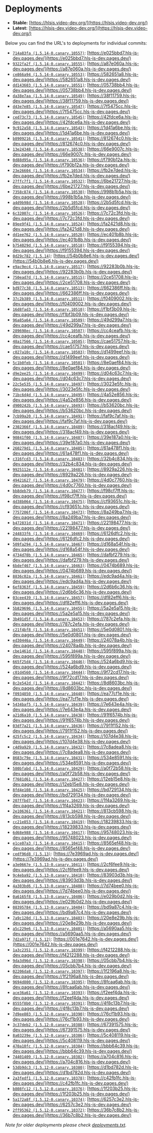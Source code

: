# Deployments

- **Stable:** [https://hlsjs.video-dev.org/](https://hlsjs.video-dev.org/)
- **Latest:** [https://hlsjs-dev.video-dev.org/](https://hlsjs-dev.video-dev.org/)

Below you can find the URL's to deployments for individual commits:

- [`714a83fa (1.5.14-0.canary.10557)`](https://github.com/video-dev/hls.js/commit/714a83fae67c32706eca72f45912a4e268e2ec89): [https://e025bbd7.hls-js-dev.pages.dev/](https://e025bbd7.hls-js-dev.pages.dev/)
- [`9322fa2f (1.5.14-0.canary.10555)`](https://github.com/video-dev/hls.js/commit/9322fa2f1346c442e9c3a62ed3ace8c425231034): [https://a87e060a.hls-js-dev.pages.dev/](https://a87e060a.hls-js-dev.pages.dev/)
- [`ce866a94 (1.5.14-0.canary.10553)`](https://github.com/video-dev/hls.js/commit/ce866a946c8e7886bb9bd3b25763a2e6381dfdd7): [https://582651a8.hls-js-dev.pages.dev/](https://582651a8.hls-js-dev.pages.dev/)
- [`dd143603 (1.5.14-0.canary.10551)`](https://github.com/video-dev/hls.js/commit/dd143603b917b71a88a7019a14ffd25cfb1b8307): [https://05738bb4.hls-js-dev.pages.dev/](https://05738bb4.hls-js-dev.pages.dev/)
- [`da38e7aa (1.5.14-0.canary.10549)`](https://github.com/video-dev/hls.js/commit/da38e7aa261c76bbbe9f67711767e74636f1cf09): [https://38f11759.hls-js-dev.pages.dev/](https://38f11759.hls-js-dev.pages.dev/)
- [`d43e7e85 (1.5.14-0.canary.10547)`](https://github.com/video-dev/hls.js/commit/d43e7e85c2746d1382a0b847206e78687586bcac): [https://7f5475cc.hls-js-dev.pages.dev/](https://7f5475cc.hls-js-dev.pages.dev/)
- [`ced73c73 (1.5.14-0.canary.10545)`](https://github.com/video-dev/hls.js/commit/ced73c737a9c0f757560064072fb92740655fa7b): [https://42fdce6a.hls-js-dev.pages.dev/](https://42fdce6a.hls-js-dev.pages.dev/)
- [`9c912a58 (1.5.14-0.canary.10543)`](https://github.com/video-dev/hls.js/commit/9c912a588bb3b36449f1f91605af7c7c661804f7): [https://1d41a6be.hls-js-dev.pages.dev/](https://1d41a6be.hls-js-dev.pages.dev/)
- [`b8909216 (1.5.14-0.canary.10541)`](https://github.com/video-dev/hls.js/commit/b8909216cc8ea985038bd7e88315f19915e466c0): [https://812674c0.hls-js-dev.pages.dev/](https://812674c0.hls-js-dev.pages.dev/)
- [`13e24348 (1.5.14-0.canary.10538)`](https://github.com/video-dev/hls.js/commit/13e24348c21c43221bf44a610520714627cd4fc4): [https://66e9007c.hls-js-dev.pages.dev/](https://66e9007c.hls-js-dev.pages.dev/)
- [`0d88d95a (1.5.14-0.canary.10536)`](https://github.com/video-dev/hls.js/commit/0d88d95a9fe79b04d38e5671e8ac549aabe603ee): [https://f790b12a.hls-js-dev.pages.dev/](https://f790b12a.hls-js-dev.pages.dev/)
- [`23e26604 (1.5.14-0.canary.10534)`](https://github.com/video-dev/hls.js/commit/23e266048ec297fa8d7fc665663767cc9732acac): [https://fb2e7ded.hls-js-dev.pages.dev/](https://fb2e7ded.hls-js-dev.pages.dev/)
- [`27ffc7f1 (1.5.14-0.canary.10532)`](https://github.com/video-dev/hls.js/commit/27ffc7f1ab56958fb33a5b8fcdcbcbc4ca8a2303): [https://6be21727.hls-js-dev.pages.dev/](https://6be21727.hls-js-dev.pages.dev/)
- [`7358c874 (1.5.14-0.canary.10530)`](https://github.com/video-dev/hls.js/commit/7358c87446028d65704c2afed76340352b4d3aef): [https://998b1b5a.hls-js-dev.pages.dev/](https://998b1b5a.hls-js-dev.pages.dev/)
- [`a4d9b98d (1.5.14-0.canary.10528)`](https://github.com/video-dev/hls.js/commit/a4d9b98d4ad0b40d1eeba4e03467c2feabad32bc): [https://2b5d5fcd.hls-js-dev.pages.dev/](https://2b5d5fcd.hls-js-dev.pages.dev/)
- [`6c32007c (1.5.14-0.canary.10526)`](https://github.com/video-dev/hls.js/commit/6c32007cf585d4f8639d6c3e7f079e31008799a2): [https://7c72c3fd.hls-js-dev.pages.dev/](https://7c72c3fd.hls-js-dev.pages.dev/)
- [`89ee9f41 (1.5.14-0.canary.10524)`](https://github.com/video-dev/hls.js/commit/89ee9f41b183aed78faa82b58e9e89c6364e5e4c): [https://fa2421d8.hls-js-dev.pages.dev/](https://fa2421d8.hls-js-dev.pages.dev/)
- [`dd1ee762 (1.5.14-0.canary.10520)`](https://github.com/video-dev/hls.js/commit/dd1ee76206aa8814e6da3c6efb8097ea47c62482): [https://ec401b8b.hls-js-dev.pages.dev/](https://ec401b8b.hls-js-dev.pages.dev/)
- [`b754029d (1.5.14-0.canary.10518)`](https://github.com/video-dev/hls.js/commit/b754029d6085f20be3e9e73d8fef344c3b20548f): [https://f9155394.hls-js-dev.pages.dev/](https://f9155394.hls-js-dev.pages.dev/)
- [`0d29c782 (1.5.14)`](https://github.com/video-dev/hls.js/commit/0d29c782297995ed926ecd29a99865226e82b361): [https://54b0b8e6.hls-js-dev.pages.dev/](https://54b0b8e6.hls-js-dev.pages.dev/)
- [`e9ac9ec4 (1.5.14-0.canary.10517)`](https://github.com/video-dev/hls.js/commit/e9ac9ec40f3520d3e685fa309f6f14a3c619c8bb): [https://92283b0b.hls-js-dev.pages.dev/](https://92283b0b.hls-js-dev.pages.dev/)
- [`750ead7d (1.5.14-0.canary.10515)`](https://github.com/video-dev/hls.js/commit/750ead7d6cccda94e353f1b607ad81930cfc9f6b): [https://2ce51708.hls-js-dev.pages.dev/](https://2ce51708.hls-js-dev.pages.dev/)
- [`bd977c38 (1.5.14-0.canary.10513)`](https://github.com/video-dev/hls.js/commit/bd977c38ee415fa15f60861968f66af31506ec67): [https://662386ff.hls-js-dev.pages.dev/](https://662386ff.hls-js-dev.pages.dev/)
- [`37c2b389 (1.5.14-0.canary.10511)`](https://github.com/video-dev/hls.js/commit/37c2b389dc16e8600a6ca4554a1989ce075c7577): [https://f0409002.hls-js-dev.pages.dev/](https://f0409002.hls-js-dev.pages.dev/)
- [`16d8fad3 (1.5.14-0.canary.10510)`](https://github.com/video-dev/hls.js/commit/16d8fad39f0e7309596ed0df48ec24667b9d70e7): [https://f1bf3b09.hls-js-dev.pages.dev/](https://f1bf3b09.hls-js-dev.pages.dev/)
- [`96a85a64 (1.5.14-0.canary.10509)`](https://github.com/video-dev/hls.js/commit/96a85a6421294c604da7b2871c1f6d4c903e531c): [https://49d299a7.hls-js-dev.pages.dev/](https://49d299a7.hls-js-dev.pages.dev/)
- [`289698ec (1.5.14-0.canary.10507)`](https://github.com/video-dev/hls.js/commit/289698ecfd4c635a08e667edda1043286aec1f2b): [https://cc4ceafb.hls-js-dev.pages.dev/](https://cc4ceafb.hls-js-dev.pages.dev/)
- [`48a17566 (1.5.14-0.canary.10505)`](https://github.com/video-dev/hls.js/commit/48a1756625c2a20749c0381b96604198c6fd8688): [https://cae51757.hls-js-dev.pages.dev/](https://cae51757.hls-js-dev.pages.dev/)
- [`c027a10c (1.5.14-0.canary.10503)`](https://github.com/video-dev/hls.js/commit/c027a10c4782c73f71c313005916cf0877de2711): [https://d1499eef.hls-js-dev.pages.dev/](https://d1499eef.hls-js-dev.pages.dev/)
- [`5c1b0feb (1.5.14-0.canary.10501)`](https://github.com/video-dev/hls.js/commit/5c1b0feb04810bbbea450ba756cb57ec15fd4d66): [https://8e0aef84.hls-js-dev.pages.dev/](https://8e0aef84.hls-js-dev.pages.dev/)
- [`d9e2ee25 (1.5.14-0.canary.10499)`](https://github.com/video-dev/hls.js/commit/d9e2ee25197d23aa28ed2454be9a8e1774117746): [https://d04c63c7.hls-js-dev.pages.dev/](https://d04c63c7.hls-js-dev.pages.dev/)
- [`22c5e535 (1.5.14-0.canary.10497)`](https://github.com/video-dev/hls.js/commit/22c5e535594c74ef4db2b3787b397e308818ed4f): [https://3023e5fc.hls-js-dev.pages.dev/](https://3023e5fc.hls-js-dev.pages.dev/)
- [`71bc6d4d (1.5.14-0.canary.10495)`](https://github.com/video-dev/hls.js/commit/71bc6d4d02ecd5bb040d8ce80584990fab5eb104): [https://4a52e856.hls-js-dev.pages.dev/](https://4a52e856.hls-js-dev.pages.dev/)
- [`d900242b (1.5.14-0.canary.10493)`](https://github.com/video-dev/hls.js/commit/d900242b7ce5722cb63788eea9a8da146829f721): [https://b53620bc.hls-js-dev.pages.dev/](https://b53620bc.hls-js-dev.pages.dev/)
- [`7cb99a20 (1.5.14-0.canary.10491)`](https://github.com/video-dev/hls.js/commit/7cb99a20308d656a37c737a9503c686be52d5d1e): [https://faf9c7af.hls-js-dev.pages.dev/](https://faf9c7af.hls-js-dev.pages.dev/)
- [`2302366f (1.5.14-0.canary.10489)`](https://github.com/video-dev/hls.js/commit/2302366f1cc8c94c4b04f0cf032d7a12b825394d): [https://318acf49.hls-js-dev.pages.dev/](https://318acf49.hls-js-dev.pages.dev/)
- [`90841f00 (1.5.14-0.canary.10487)`](https://github.com/video-dev/hls.js/commit/90841f00ab7e54535e018277886ebfe58201b4d5): [https://39e187a0.hls-js-dev.pages.dev/](https://39e187a0.hls-js-dev.pages.dev/)
- [`260279d1 (1.5.14-0.canary.10485)`](https://github.com/video-dev/hls.js/commit/260279d1d1512e6fc81e46dee5aa814f5adaa5e5): [https://61a478f1.hls-js-dev.pages.dev/](https://61a478f1.hls-js-dev.pages.dev/)
- [`c316fcd3 (1.5.14-0.canary.10483)`](https://github.com/video-dev/hls.js/commit/c316fcd378f76ff20c6994dacc4220f970337b4f): [https://32b4c834.hls-js-dev.pages.dev/](https://32b4c834.hls-js-dev.pages.dev/)
- [`9925112e (1.5.14-0.canary.10481)`](https://github.com/video-dev/hls.js/commit/9925112e3bdc926c58cafd25db8f3b66bf366926): [https://8929a226.hls-js-dev.pages.dev/](https://8929a226.hls-js-dev.pages.dev/)
- [`49421627 (1.5.14-0.canary.10479)`](https://github.com/video-dev/hls.js/commit/49421627590d7a311fffd149242b26dc587416f5): [https://4d0c7760.hls-js-dev.pages.dev/](https://4d0c7760.hls-js-dev.pages.dev/)
- [`bb8deb79 (1.5.14-0.canary.10477)`](https://github.com/video-dev/hls.js/commit/bb8deb7911afbd6bfd8a5b7a1f326d917e58363a): [https://f98cf7ff.hls-js-dev.pages.dev/](https://f98cf7ff.hls-js-dev.pages.dev/)
- [`4d38b064 (1.5.14-0.canary.10475)`](https://github.com/video-dev/hls.js/commit/4d38b06443892638bef3570212cb2a57fc297c33): [https://cf93651c.hls-js-dev.pages.dev/](https://cf93651c.hls-js-dev.pages.dev/)
- [`7757206f (1.5.14-0.canary.10473)`](https://github.com/video-dev/hls.js/commit/7757206f0c8f28ec5ed5579546b3248fcd026632): [https://8a249ba7.hls-js-dev.pages.dev/](https://8a249ba7.hls-js-dev.pages.dev/)
- [`b472831d (1.5.14-0.canary.10471)`](https://github.com/video-dev/hls.js/commit/b472831da1d0d5f0689580d0545fd33a3ab82938): [https://22198477.hls-js-dev.pages.dev/](https://22198477.hls-js-dev.pages.dev/)
- [`244833f6 (1.5.14-0.canary.10469)`](https://github.com/video-dev/hls.js/commit/244833f60b11883380535141d5706885444c8eb9): [https://6126dfc2.hls-js-dev.pages.dev/](https://6126dfc2.hls-js-dev.pages.dev/)
- [`509fa294 (1.5.14-0.canary.10467)`](https://github.com/video-dev/hls.js/commit/509fa2948230878286206a8fa84afbdb199552a2): [https://d168a54f.hls-js-dev.pages.dev/](https://d168a54f.hls-js-dev.pages.dev/)
- [`4734d70b (1.5.14-0.canary.10465)`](https://github.com/video-dev/hls.js/commit/4734d70b2a256be52069f711477ce727474994b4): [https://dafbf279.hls-js-dev.pages.dev/](https://dafbf279.hls-js-dev.pages.dev/)
- [`6bdef467 (1.5.14-0.canary.10463)`](https://github.com/video-dev/hls.js/commit/6bdef4673d3f5ab0d8bfbafce5a2f3d402617c5f): [https://0474b689.hls-js-dev.pages.dev/](https://0474b689.hls-js-dev.pages.dev/)
- [`8836c02a (1.5.14-0.canary.10461)`](https://github.com/video-dev/hls.js/commit/8836c02ad84446b33f92b5267f7c821061cb2e0e): [https://edc9ad4a.hls-js-dev.pages.dev/](https://edc9ad4a.hls-js-dev.pages.dev/)
- [`6ef8363f (1.5.14-0.canary.10459)`](https://github.com/video-dev/hls.js/commit/6ef8363ff0705458ce016e080f3f0dd664684a47): [https://2d6b6c36.hls-js-dev.pages.dev/](https://2d6b6c36.hls-js-dev.pages.dev/)
- [`03cee439 (1.5.14-0.canary.10457)`](https://github.com/video-dev/hls.js/commit/03cee4392e2f9e5cac648c3a93226a742987a16f): [https://df82eff6.hls-js-dev.pages.dev/](https://df82eff6.hls-js-dev.pages.dev/)
- [`5b829696 (1.5.14-0.canary.10455)`](https://github.com/video-dev/hls.js/commit/5b8296966a3443d10393817e976bc4fbc032cdba): [https://5a2e5a15.hls-js-dev.pages.dev/](https://5a2e5a15.hls-js-dev.pages.dev/)
- [`3b491d5f (1.5.14-0.canary.10453)`](https://github.com/video-dev/hls.js/commit/3b491d5fbe3f23d8556d542c2acf1857c95e865b): [https://787c2efa.hls-js-dev.pages.dev/](https://787c2efa.hls-js-dev.pages.dev/)
- [`c21f4bf8 (1.5.14-0.canary.10451)`](https://github.com/video-dev/hls.js/commit/c21f4bf863968283ab26afe460c070d05166a4f9): [https://5e0d0801.hls-js-dev.pages.dev/](https://5e0d0801.hls-js-dev.pages.dev/)
- [`ed30446a (1.5.14-0.canary.10449)`](https://github.com/video-dev/hls.js/commit/ed30446a3aea2324b2ed4d071042f49aed821858): [https://24078a4b.hls-js-dev.pages.dev/](https://24078a4b.hls-js-dev.pages.dev/)
- [`cbe1461d (1.5.14-0.canary.10448)`](https://github.com/video-dev/hls.js/commit/cbe1461d2ed8789d1228c96e183a13a219b30a64): [https://595f899a.hls-js-dev.pages.dev/](https://595f899a.hls-js-dev.pages.dev/)
- [`665f25d4 (1.5.14-0.canary.10446)`](https://github.com/video-dev/hls.js/commit/665f25d439203914c7202c41f3b18741331bbc3a): [https://524a6bd9.hls-js-dev.pages.dev/](https://524a6bd9.hls-js-dev.pages.dev/)
- [`c01d4560 (1.5.14-0.canary.10444)`](https://github.com/video-dev/hls.js/commit/c01d456035e758fc081be5c9e0cf0faa3b117aa8): [https://9f72cd17.hls-js-dev.pages.dev/](https://9f72cd17.hls-js-dev.pages.dev/)
- [`8c2e542d (1.5.14-0.canary.10442)`](https://github.com/video-dev/hls.js/commit/8c2e542d7f42f9f3d9be6e5a86160db1988b6c12): [https://8d8603bc.hls-js-dev.pages.dev/](https://8d8603bc.hls-js-dev.pages.dev/)
- [`f0934850 (1.5.14-0.canary.10440)`](https://github.com/video-dev/hls.js/commit/f0934850886aa2690664820fec69914e17ee1ee5): [https://ea77cf1e.hls-js-dev.pages.dev/](https://ea77cf1e.hls-js-dev.pages.dev/)
- [`5434baf5 (1.5.14-0.canary.10439)`](https://github.com/video-dev/hls.js/commit/5434baf5eae97d807aeaf169b29f69d03a419ca4): [https://7e643e4a.hls-js-dev.pages.dev/](https://7e643e4a.hls-js-dev.pages.dev/)
- [`a21d6a10 (1.5.14-0.canary.10438)`](https://github.com/video-dev/hls.js/commit/a21d6a107f1d308a4cbcd114b8e8a640eb51db0e): [https://91f6574b.hls-js-dev.pages.dev/](https://91f6574b.hls-js-dev.pages.dev/)
- [`03df7a21 (1.5.14-0.canary.10436)`](https://github.com/video-dev/hls.js/commit/03df7a21215bf0451b3225b23b862fcc98e2604e): [https://7911f152.hls-js-dev.pages.dev/](https://7911f152.hls-js-dev.pages.dev/)
- [`425fc5c2 (1.5.14-0.canary.10434)`](https://github.com/video-dev/hls.js/commit/425fc5c29d7e1c47cfde14127b0822a5120988e6): [https://107d4e38.hls-js-dev.pages.dev/](https://107d4e38.hls-js-dev.pages.dev/)
- [`c4d9a929 (1.5.14-0.canary.10432)`](https://github.com/video-dev/hls.js/commit/c4d9a929f36385139a5a6180baa6dd9f02cf4586): [https://7c8adea8.hls-js-dev.pages.dev/](https://7c8adea8.hls-js-dev.pages.dev/)
- [`8683c79e (1.5.14-0.canary.10431)`](https://github.com/video-dev/hls.js/commit/8683c79e15372f94ddc8f37e47084f3f1bf5f046): [https://534e8591.hls-js-dev.pages.dev/](https://534e8591.hls-js-dev.pages.dev/)
- [`580bfabd (1.5.14-0.canary.10429)`](https://github.com/video-dev/hls.js/commit/580bfabdf31e9a45a5e61d2fbb1c1fe858032d55): [https://a0f72b58.hls-js-dev.pages.dev/](https://a0f72b58.hls-js-dev.pages.dev/)
- [`f7681d61 (1.5.14-0.canary.10427)`](https://github.com/video-dev/hls.js/commit/f7681d61e6351d5fea4a467dc7ed39c42c7e0049): [https://12eb15e8.hls-js-dev.pages.dev/](https://12eb15e8.hls-js-dev.pages.dev/)
- [`8fd4e108 (1.5.14-0.canary.10425)`](https://github.com/video-dev/hls.js/commit/8fd4e108317713ee92af4be28f17dfcbde2e6401): [https://bd729134.hls-js-dev.pages.dev/](https://bd729134.hls-js-dev.pages.dev/)
- [`207ffbd7 (1.5.14-0.canary.10423)`](https://github.com/video-dev/hls.js/commit/207ffbd7872ddac0adeb2e87418c18364ad90b46): [https://1f4a3269.hls-js-dev.pages.dev/](https://1f4a3269.hls-js-dev.pages.dev/)
- [`2e106361 (1.5.14-0.canary.10421)`](https://github.com/video-dev/hls.js/commit/2e1063617a196a7590aa574d2a74971da5bf8bb0): [https://813cb598.hls-js-dev.pages.dev/](https://813cb598.hls-js-dev.pages.dev/)
- [`cc21e853 (1.5.14-0.canary.10419)`](https://github.com/video-dev/hls.js/commit/cc21e8532b1a4021f32610e5212c5204e4e89008): [https://18239833.hls-js-dev.pages.dev/](https://18239833.hls-js-dev.pages.dev/)
- [`6d68e988 (1.5.14-0.canary.10417)`](https://github.com/video-dev/hls.js/commit/6d68e98841ab25836f3ce9c750be2abcffc396cb): [https://95748023.hls-js-dev.pages.dev/](https://95748023.hls-js-dev.pages.dev/)
- [`e1ce07a3 (1.5.14-0.canary.10415)`](https://github.com/video-dev/hls.js/commit/e1ce07a3944bb43a5c9cfcc8aeace6bbeaeafbe0): [https://8565ef48.hls-js-dev.pages.dev/](https://8565ef48.hls-js-dev.pages.dev/)
- [`cedf96d8 (1.5.13)`](https://github.com/video-dev/hls.js/commit/cedf96d8ca40ada435dd985f64307261b5c4fcc0): [https://7e3969ad.hls-js-dev.pages.dev/](https://7e3969ad.hls-js-dev.pages.dev/)
- [`a3e0667e (1.5.13-0.canary.10411)`](https://github.com/video-dev/hls.js/commit/a3e0667e91f113be91da3db228caa0b4580a7767): [https://2cf6fee9.hls-js-dev.pages.dev/](https://2cf6fee9.hls-js-dev.pages.dev/)
- [`9c4eba92 (1.5.13-0.canary.10410)`](https://github.com/video-dev/hls.js/commit/9c4eba92f7c28d503c6b271560a17f1a08fa5270): [https://83903d3b.hls-js-dev.pages.dev/](https://83903d3b.hls-js-dev.pages.dev/)
- [`4a303bd6 (1.5.13-0.canary.10408)`](https://github.com/video-dev/hls.js/commit/4a303bd650834ba27ce9f23545f61683c44931ee): [https://7d74bee0.hls-js-dev.pages.dev/](https://7d74bee0.hls-js-dev.pages.dev/)
- [`0a6165f8 (1.5.13-0.canary.10406)`](https://github.com/video-dev/hls.js/commit/0a6165f865e3c9d312d78a6ef67e9e0288d3526d): [https://e029b0d2.hls-js-dev.pages.dev/](https://e029b0d2.hls-js-dev.pages.dev/)
- [`08395784 (1.5.13-0.canary.10404)`](https://github.com/video-dev/hls.js/commit/08395784455c3936cf31cb0162f6d0c326e02677): [https://bd9a87c4.hls-js-dev.pages.dev/](https://bd9a87c4.hls-js-dev.pages.dev/)
- [`7a9c120d (1.5.13-0.canary.10403)`](https://github.com/video-dev/hls.js/commit/7a9c120de6166f730b607456f6d1a851fdfde74b): [https://20e8e29b.hls-js-dev.pages.dev/](https://20e8e29b.hls-js-dev.pages.dev/)
- [`a5c229e6 (1.5.13-0.canary.10401)`](https://github.com/video-dev/hls.js/commit/a5c229e64da775c75ea37c361c49dbead88e3c51): [https://a5690aa5.hls-js-dev.pages.dev/](https://a5690aa5.hls-js-dev.pages.dev/)
- [`7d2a971f (1.5.12)`](https://github.com/video-dev/hls.js/commit/7d2a971f44179d7f3e9af57f4ac55b03551d5d88): [https://001e7642.hls-js-dev.pages.dev/](https://001e7642.hls-js-dev.pages.dev/)
- [`1a3c2351 (1.5.12-0.canary.10399)`](https://github.com/video-dev/hls.js/commit/1a3c23512a9c364bbbfe62038de01c6cae12a093): [https://f4212288.hls-js-dev.pages.dev/](https://f4212288.hls-js-dev.pages.dev/)
- [`9da3d96d (1.5.12-0.canary.10398)`](https://github.com/video-dev/hls.js/commit/9da3d96d2c15955817fae4057bcd1efac88dad0a): [https://05cbb7b4.hls-js-dev.pages.dev/](https://05cbb7b4.hls-js-dev.pages.dev/)
- [`02206da8 (1.5.12-0.canary.10397)`](https://github.com/video-dev/hls.js/commit/02206da83eaad6ed521e3efea00a0db4ba61cc2d): [https://1f2196a8.hls-js-dev.pages.dev/](https://1f2196a8.hls-js-dev.pages.dev/)
- [`9694d800 (1.5.12-0.canary.10395)`](https://github.com/video-dev/hls.js/commit/9694d8002d34465b7e72d631181309e04db66c53): [https://8fcaa6ab.hls-js-dev.pages.dev/](https://8fcaa6ab.hls-js-dev.pages.dev/)
- [`ace36a61 (1.5.12-0.canary.10393)`](https://github.com/video-dev/hls.js/commit/ace36a61bec38381aebc6a29e3e70b85382cd4c8): [https://f2eef4da.hls-js-dev.pages.dev/](https://f2eef4da.hls-js-dev.pages.dev/)
- [`8555f8b0 (1.5.12-0.canary.10391)`](https://github.com/video-dev/hls.js/commit/8555f8b09ca3bd3f4270648ce7bf94b4fa9d862e): [https://4f8c13b7.hls-js-dev.pages.dev/](https://4f8c13b7.hls-js-dev.pages.dev/)
- [`7d9ee803 (1.5.12-0.canary.10390)`](https://github.com/video-dev/hls.js/commit/7d9ee803ef12c4f2944315c91a6108e4077bc85d): [https://76cf1b93.hls-js-dev.pages.dev/](https://76cf1b93.hls-js-dev.pages.dev/)
- [`3c37deb2 (1.5.12-0.canary.10388)`](https://github.com/video-dev/hls.js/commit/3c37deb2d557d4d33f8a7a1726db5740577e377a): [https://67391575.hls-js-dev.pages.dev/](https://67391575.hls-js-dev.pages.dev/)
- [`8a03239e (1.5.12-0.canary.10386)`](https://github.com/video-dev/hls.js/commit/8a03239e24fae9b46d53007e098b02eb9e52fd01): [https://5c408119.hls-js-dev.pages.dev/](https://5c408119.hls-js-dev.pages.dev/)
- [`470a10fc (1.5.12-0.canary.10384)`](https://github.com/video-dev/hls.js/commit/470a10fcdf051f0ceab37d7d1e3c77d1d0866415): [https://bbb64c39.hls-js-dev.pages.dev/](https://bbb64c39.hls-js-dev.pages.dev/)
- [`74401409 (1.5.12-0.canary.10382)`](https://github.com/video-dev/hls.js/commit/7440140912b823efde860759af0070dd63dec270): [https://a704c816.hls-js-dev.pages.dev/](https://a704c816.hls-js-dev.pages.dev/)
- [`53db9dc3 (1.5.12-0.canary.10380)`](https://github.com/video-dev/hls.js/commit/53db9dc311480a5d707c0dd47a22dcbb7bf967ab): [https://d1bd782d.hls-js-dev.pages.dev/](https://d1bd782d.hls-js-dev.pages.dev/)
- [`2a3fedf1 (1.5.12-0.canary.10378)`](https://github.com/video-dev/hls.js/commit/2a3fedf16041ac1fc893799f32061e99e34bb550): [https://c42fb1fc.hls-js-dev.pages.dev/](https://c42fb1fc.hls-js-dev.pages.dev/)
- [`b808fc12 (1.5.12-0.canary.10376)`](https://github.com/video-dev/hls.js/commit/b808fc12e5fb8da99804664b431472b4402293e2): [https://1f203b25.hls-js-dev.pages.dev/](https://1f203b25.hls-js-dev.pages.dev/)
- [`5a172a8f (1.5.12-0.canary.10374)`](https://github.com/video-dev/hls.js/commit/5a172a8f10863ba5a8cc69d13ce43f4a1577ccf9): [https://6257c3e2.hls-js-dev.pages.dev/](https://6257c3e2.hls-js-dev.pages.dev/)
- [`2ff95362 (1.5.12-0.canary.10372)`](https://github.com/video-dev/hls.js/commit/2ff9536297d4635013d3f1e258fae496b6b92be9): [https://36b7c8b2.hls-js-dev.pages.dev/](https://36b7c8b2.hls-js-dev.pages.dev/)

_Note for older deployments please check [deployments.txt](./deployments.txt)._
